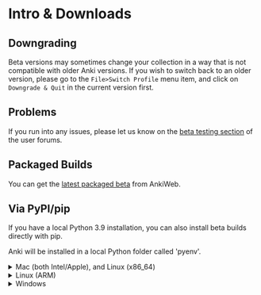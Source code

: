 # Intro & Downloads

## Downgrading

Beta versions may sometimes change your collection in a way that is not
compatible with older Anki versions. If you wish to switch back to an older
version, please go to the `File>Switch Profile` menu item, and click on
`Downgrade & Quit` in the current version first.

## Problems

If you run into any issues, please let us know on the
[beta testing section](https://forums.ankiweb.net/c/beta-testing/) of the user
forums.

## Packaged Builds

You can get the
[latest packaged beta](https://apps.ankiweb.net/downloads/beta/?C=N&O=D) from
AnkiWeb.

## Via PyPI/pip

If you have a local Python 3.9 installation, you can also install beta builds
directly with pip.

Anki will be installed in a local Python folder called 'pyenv'.

<details>
<summary>Mac (both Intel/Apple), and Linux (x86_64)</summary>

```
$ python3.9 -m venv pyenv
$ pyenv/bin/pip install --upgrade pip
$ pyenv/bin/pip install --upgrade --pre 'aqt[qt6]'
$ pyenv/bin/anki
```

- Repeat the last step if you wish to start the same Anki version again.
- Repeat the last two steps to update to the latest beta and start it.

</details>

<details>
<summary>Linux (ARM)</summary>

As there are no PyQt packages on PyPI for Linux/ARM, you will need to have your
distro's PyQt5 packages already installed. Eg on Debian 11:

```
$ sudo apt install python3-pyqt5.{qtwebengine,qtmultimedia}
```

Or on Fedora:

```
$ sudo dnf install python3-qt5-webengine
```

Then run the following:

```
$ python3.9 -m venv --system-site-packages pyenv
$ pyenv/bin/pip install --upgrade pip
$ pyenv/bin/pip install --upgrade --pre aqt
$ pyenv/bin/anki
```

- Repeat the last step if you wish to start the same Anki version again.
- Repeat the last two steps to update to the latest beta and start it.

</details>

<details>
<summary>Windows</summary>

```
c:\> python -m venv \pyenv
c:\> pyenv\scripts\pip install --upgrade pip
c:\> pyenv\scripts\pip install --upgrade --pre aqt[qt6]
c:\> pyenv\scripts\anki
```

Repeat the last step if you wish to start the same Anki version again. Repeat
the last two steps to update to the latest beta and start it.

</details>
